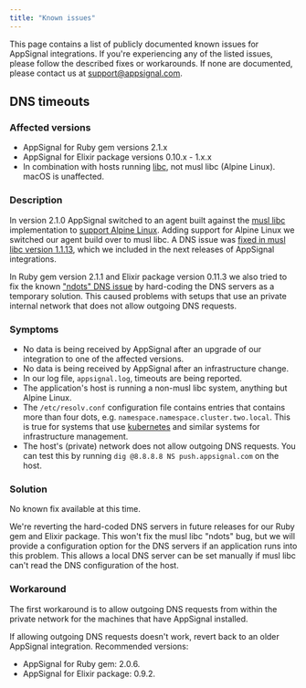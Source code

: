 ```yaml
---
title: "Known issues"
---
```


This page contains a list of publicly documented known issues for AppSignal
integrations. If you're experiencing any of the listed issues, please follow
the described fixes or workarounds. If none are documented, please contact us
at [support@appsignal.com](mailto:support@appsignal.com).

## DNS timeouts

### Affected versions

- AppSignal for Ruby gem versions 2.1.x
- AppSignal for Elixir package versions 0.10.x - 1.x.x
- In combination with hosts running [libc], not musl libc (Alpine Linux).
  macOS is unaffected.

### Description

In version 2.1.0 AppSignal switched to an agent built against the [musl
libc][musl] implementation to [support Alpine Linux][blog-gem-2.1]. Adding
support for Alpine Linux we switched our agent build over to musl libc. A DNS
issue was [fixed in musl libc version 1.1.13][musl-faq-dns], which we included
in the next releases of AppSignal integrations.

In Ruby gem version 2.1.1 and Elixir package version 0.11.3 we also tried to
fix the known ["ndots" DNS issue][musl-faq-dns] by hard-coding the DNS servers
as a temporary solution. This caused problems with setups that use an private
internal network that does not allow outgoing DNS requests.

### Symptoms

- No data is being received by AppSignal after an upgrade of our integration to
  one of the affected versions.
- No data is being received by AppSignal after an infrastructure change.
- In our log file, `appsignal.log`, timeouts are being reported.
- The application's host is running a non-musl libc system, anything but Alpine
  Linux.
- The `/etc/resolv.conf` configuration file contains entries that contains more
  than four dots, e.g. `namespace.namespace.cluster.two.local`. This is true
  for systems that use [kubernetes] and similar systems for infrastructure
  management.
- The host's (private) network does not allow outgoing DNS requests. You can
  test this by running `dig @8.8.8.8 NS push.appsignal.com` on the host.

### Solution

No known fix available at this time.

We're reverting the hard-coded DNS servers in future releases for our Ruby gem
and Elixir package. This won't fix the musl libc "ndots" bug, but we will
provide a configuration option for the DNS servers if an application runs into
this problem. This allows a local DNS server can be set manually if musl libc
can't read the DNS configuration of the host.

### Workaround

The first workaround is to allow outgoing DNS requests from within the private
network for the machines that have AppSignal installed.

If allowing outgoing DNS requests doesn't work, revert back to an older
AppSignal integration. Recommended versions:

- AppSignal for Ruby gem: 2.0.6.
- AppSignal for Elixir package: 0.9.2.

[blog-gem-2.1]: http://blog.appsignal.com/2017/01/31/gem-2-1.html
[libc]: https://www.gnu.org/software/libc/
[musl]: https://www.musl-libc.org/
[musl-faq-dns]: http://wiki.musl-libc.org/wiki/Functional_differences_from_glibc#Name_Resolver_.2F_DNS
[kubernetes]: https://kubernetes.io/
